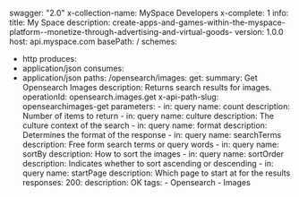 swagger: "2.0"
x-collection-name: MySpace Developers
x-complete: 1
info:
  title: My Space
  description: create-apps-and-games-within-the-myspace-platform--monetize-through-advertising-and-virtual-goods-
  version: 1.0.0
host: api.myspace.com
basePath: /
schemes:
- http
produces:
- application/json
consumes:
- application/json
paths:
  /opensearch/images:
    get:
      summary: Get Opensearch Images
      description: Returns search results for images.
      operationId: opensearch.images.get
      x-api-path-slug: opensearchimages-get
      parameters:
      - in: query
        name: count
        description: Number of items to return
      - in: query
        name: culture
        description: The culture context of the search
      - in: query
        name: format
        description: Determines the format of the response
      - in: query
        name: searchTerms
        description: Free form search terms or query words
      - in: query
        name: sortBy
        description: How to sort the images
      - in: query
        name: sortOrder
        description: Indicates whether to sort ascending or descending
      - in: query
        name: startPage
        description: Which page to start at for the results
      responses:
        200:
          description: OK
      tags:
      - Opensearch
      - Images